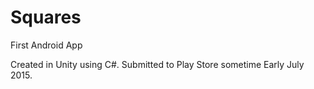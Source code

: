 # Squares
First Android App

Created in Unity using C#. Submitted to Play Store sometime Early July 2015.
